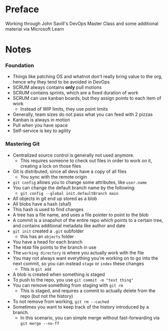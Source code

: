 # Preface
Working through John Savill's DevOps Master Class and some additional material via Microsoft Learn

# Notes
### Foundation
- Things like patching OS and whatnot don't really bring value to the org, hence why they tend to be avoided in DevOps
- SCRUM always contains **only** pull motions
- SCRUM contains sprints, which are a fixed duration of work
- SCRUM can use kanban boards, but they assign points to each item of work
    - Instead of WIP limits, they use point limits
- Generally, team sizes do not pass what you can feed with 2 pizzas
- Kanban is always in motion
- Pull when you have space
- Self-service is key to agility
### Mastering Git
- Centralized source control is generally not used anymore. 
    - This requires someone to check out files in order to work on it, creating a lock on those files
- Git is distributed, since all devs have a copy of all files
    - You sync with the remote origin
- `git config` allows you to change some attributes, like `user.name`
- You can change the default branch name by the following:
    - `git config --global init.defaultBranch main`
- All objects in git end up stored as a blob
- All blobs have a hash (sha1)
- This hash is used to find changes
- A tree has a file name, and uses a file pointer to point to the blob
- A commit is a snapshot of the entire repo which points to a certain tree, and contains additional metadata like author and date
- `git init` created a `.git` subfolder
    - this has an `objects` folder
- You have a head for each branch
- The `HEAD` file points to the branch in use
- The `working directory` is where you actually work with the file
- You may not always want everything you're working on to go into the next commit, so you can instead `stage` or `index` these changes
    - This is `git add`
- A blob is created when something is staged
- To push to the repo, you use `git commit -m "test thing"`
- You can remove something from staging with `git rm`
    - This is staged, and requires a commit to actually delete from the repo (but not the history)
- To not remove from working, `git rm --cached`
- Sometimes you want to keep track of the history introduced by a branch.
    - In this scenario, you can simple merge without fast-forwarding via `git merge --no-ff`
